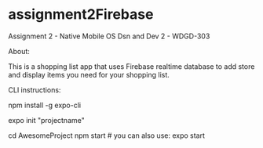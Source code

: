 # assignment2Firebase
Assignment 2 - Native Mobile OS Dsn and Dev 2 - WDGD-303

About:

This is a shopping list app that uses Firebase realtime database to add store and display items you need for your shopping list.

CLI instructions:

npm install -g expo-cli

expo init "projectname"

cd AwesomeProject
npm start # you can also use: expo start
